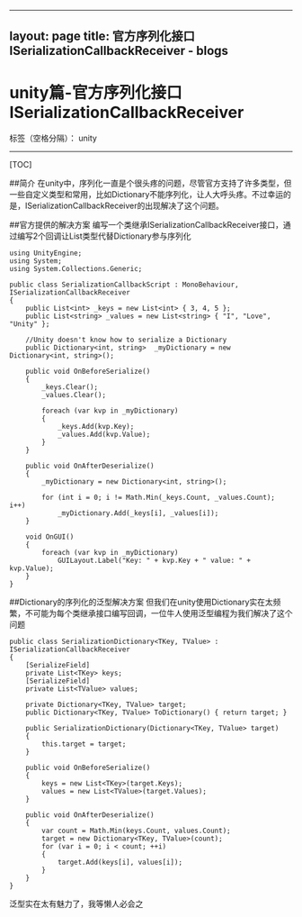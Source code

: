 ﻿
---
layout: page
title: 官方序列化接口 ISerializationCallbackReceiver
    - blogs
---


# unity篇-官方序列化接口 ISerializationCallbackReceiver
标签（空格分隔）： unity

----------
[TOC]

##简介
在unity中，序列化一直是个很头疼的问题，尽管官方支持了许多类型，但一些自定义类型和常用，比如Dictionary不能序列化，让人大呼头疼。不过幸运的是，ISerializationCallbackReceiver的出现解决了这个问题。


##官方提供的解决方案
编写一个类继承ISerializationCallbackReceiver接口，通过编写2个回调让List类型代替Dictionary参与序列化
```
using UnityEngine;
using System;
using System.Collections.Generic;

public class SerializationCallbackScript : MonoBehaviour, ISerializationCallbackReceiver
{
    public List<int> _keys = new List<int> { 3, 4, 5 };
    public List<string> _values = new List<string> { "I", "Love", "Unity" };

    //Unity doesn't know how to serialize a Dictionary
    public Dictionary<int, string>  _myDictionary = new Dictionary<int, string>();

    public void OnBeforeSerialize()
    {
        _keys.Clear();
        _values.Clear();

        foreach (var kvp in _myDictionary)
        {
            _keys.Add(kvp.Key);
            _values.Add(kvp.Value);
        }
    }

    public void OnAfterDeserialize()
    {
        _myDictionary = new Dictionary<int, string>();

        for (int i = 0; i != Math.Min(_keys.Count, _values.Count); i++)
            _myDictionary.Add(_keys[i], _values[i]);
    }

    void OnGUI()
    {
        foreach (var kvp in _myDictionary)
            GUILayout.Label("Key: " + kvp.Key + " value: " + kvp.Value);
    }
}
```

##Dictionary的序列化的泛型解决方案
但我们在unity使用Dictionary实在太频繁，不可能为每个类继承接口编写回调，一位牛人使用泛型编程为我们解决了这个问题
```
public class SerializationDictionary<TKey, TValue> : ISerializationCallbackReceiver
{
    [SerializeField]
    private List<TKey> keys;
    [SerializeField]
    private List<TValue> values;

    private Dictionary<TKey, TValue> target;
    public Dictionary<TKey, TValue> ToDictionary() { return target; }

    public SerializationDictionary(Dictionary<TKey, TValue> target)
    {
        this.target = target;
    }

    public void OnBeforeSerialize()
    {
        keys = new List<TKey>(target.Keys);
        values = new List<TValue>(target.Values);
    }

    public void OnAfterDeserialize()
    {
        var count = Math.Min(keys.Count, values.Count);
        target = new Dictionary<TKey, TValue>(count);
        for (var i = 0; i < count; ++i)
        {
            target.Add(keys[i], values[i]);
        }
    }
}
```
泛型实在太有魅力了，我等懒人必会之



